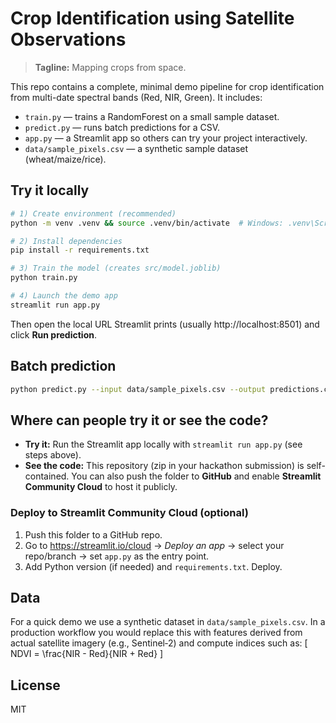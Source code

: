 # Crop Identification using Satellite Observations

> **Tagline:** Mapping crops from space.

This repo contains a complete, minimal demo pipeline for crop identification from multi-date spectral bands (Red, NIR, Green).
It includes:
- `train.py` — trains a RandomForest on a small sample dataset.
- `predict.py` — runs batch predictions for a CSV.
- `app.py` — a Streamlit app so others can try your project interactively.
- `data/sample_pixels.csv` — a synthetic sample dataset (wheat/maize/rice).

## Try it locally

```bash
# 1) Create environment (recommended)
python -m venv .venv && source .venv/bin/activate  # Windows: .venv\Scripts\activate

# 2) Install dependencies
pip install -r requirements.txt

# 3) Train the model (creates src/model.joblib)
python train.py

# 4) Launch the demo app
streamlit run app.py
```

Then open the local URL Streamlit prints (usually http://localhost:8501) and click **Run prediction**.

## Batch prediction

```bash
python predict.py --input data/sample_pixels.csv --output predictions.csv
```

## Where can people try it or see the code?

- **Try it:** Run the Streamlit app locally with `streamlit run app.py` (see steps above).
- **See the code:** This repository (zip in your hackathon submission) is self-contained. You can also push the folder to **GitHub** and enable **Streamlit Community Cloud** to host it publicly.

### Deploy to Streamlit Community Cloud (optional)
1. Push this folder to a GitHub repo.
2. Go to https://streamlit.io/cloud → *Deploy an app* → select your repo/branch → set `app.py` as the entry point.
3. Add Python version (if needed) and `requirements.txt`. Deploy.

## Data

For a quick demo we use a synthetic dataset in `data/sample_pixels.csv`. In a production workflow you would replace this with features derived from actual satellite imagery (e.g., Sentinel‑2) and compute indices such as:
\[ NDVI = \frac{NIR - Red}{NIR + Red} \]

## License
MIT
